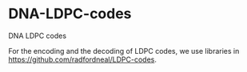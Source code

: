 # DNA-LDPC-codes
DNA LDPC codes

For the encoding and the decoding of LDPC codes, we use libraries in https://github.com/radfordneal/LDPC-codes.

